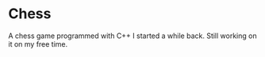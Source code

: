 # Chess
A chess game programmed with C++ I started a while back. Still working on it on my free time.
